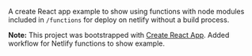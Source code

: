 
A create React app example to show using functions with node modules included in `/functions` for deploy on netlify without a build process.

**Note:** This project was bootstrapped with [Create React App](https://github.com/facebook/create-react-app). Added workflow for Netlify functions to show example.


